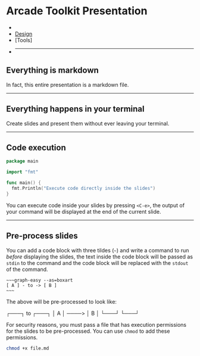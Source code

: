 # Arcade Toolkit Presentation

-
- [Design](README.md#design-principles)
- [Tools]
- ***

## Everything is markdown

In fact, this entire presentation is a markdown file.

---

## Everything happens in your terminal

Create slides and present them without ever leaving your terminal.

---

## Code execution

```go
package main

import "fmt"

func main() {
  fmt.Println("Execute code directly inside the slides")
}
```

You can execute code inside your slides by pressing `<C-e>`,
the output of your command will be displayed at the end of the current slide.

---

## Pre-process slides

You can add a code block with three tildes (`~`) and write a command to run _before_ displaying
the slides, the text inside the code block will be passed as `stdin` to the command
and the code block will be replaced with the `stdout` of the command.

```
~~~graph-easy --as=boxart
[ A ] - to -> [ B ]
~~~
```

The above will be pre-processed to look like:

┌───┐ to ┌───┐
│ A │ ────> │ B │
└───┘ └───┘

For security reasons, you must pass a file that has execution permissions
for the slides to be pre-processed. You can use `chmod` to add these permissions.

```bash
chmod +x file.md
```
